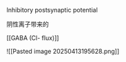 Inhibitory postsynaptic potential

阴性离子带来的


[[GABA (Cl- flux)]]


![[Pasted image 20250413195628.png]]